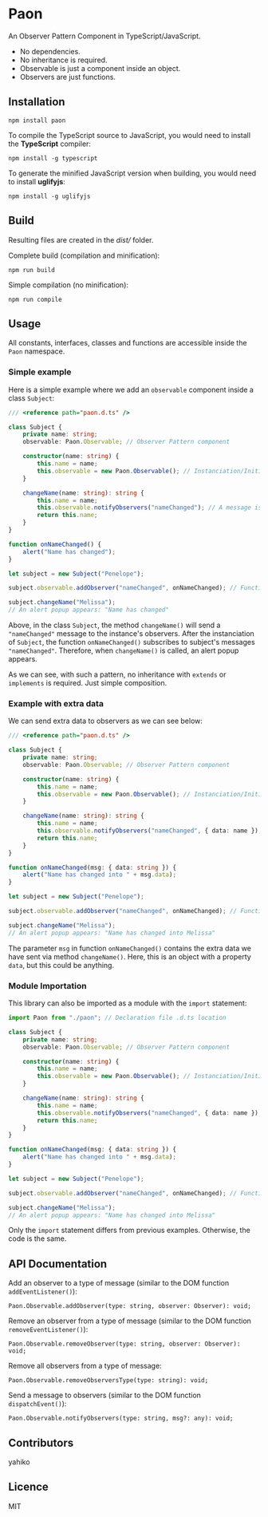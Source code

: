 # Paon #

An Observer Pattern Component in TypeScript/JavaScript.

* No dependencies.
* No inheritance is required.
* Observable is just a component inside an object.
* Observers are just functions.


## Installation ##
	npm install paon

To compile the TypeScript source to JavaScript, you would need to install the **TypeScript** compiler:

	npm install -g typescript

To generate the minified JavaScript version when building, you would need to install **uglifyjs**:

	npm install -g uglifyjs


## Build ##
Resulting files are created in the *dist/* folder.

Complete build (compilation and minification):

	npm run build

Simple compilation (no minification):

	npm run compile


## Usage ##

All constants, interfaces, classes and functions are accessible inside the `Paon` namespace.

### Simple example ###

Here is a simple example where we add an `observable` component inside a class `Subject`:

```ts
/// <reference path="paon.d.ts" />

class Subject {
	private name: string;
	observable: Paon.Observable; // Observer Pattern component

	constructor(name: string) {
		this.name = name;
		this.observable = new Paon.Observable(); // Instanciation/Initialization
	}

	changeName(name: string): string {
		this.name = name;
		this.observable.notifyObservers("nameChanged"); // A message is sent to observers
		return this.name;
	}
}

function onNameChanged() {
	alert("Name has changed");
}

let subject = new Subject("Penelope");

subject.observable.addObserver("nameChanged", onNameChanged); // Function onNameChanged() subscribes to subject's messages "nameChanged"

subject.changeName("Melissa");
// An alert popup appears: "Name has changed"
```

Above, in the class `Subject`, the method `changeName()` will send a `"nameChanged"` message to the instance's observers.
After the instanciation of `Subject`, the function `onNameChanged()` subscribes to subject's messages `"nameChanged"`.
Therefore, when `changeName()` is called, an alert popup appears.

As we can see, with such a pattern, no inheritance with `extends` or `implements` is required. Just simple composition.

### Example with extra data ###

We can send extra data to observers as we can see below:

```ts
/// <reference path="paon.d.ts" />

class Subject {
	private name: string;
	observable: Paon.Observable; // Observer Pattern component

	constructor(name: string) {
		this.name = name;
		this.observable = new Paon.Observable(); // Instanciation/Initialization
	}

	changeName(name: string): string {
		this.name = name;
		this.observable.notifyObservers("nameChanged", { data: name }); // A message with extra data is sent to observers
		return this.name;
	}
}

function onNameChanged(msg: { data: string }) {
	alert("Name has changed into " + msg.data);
}

let subject = new Subject("Penelope");

subject.observable.addObserver("nameChanged", onNameChanged); // Function onNameChanged() subscribes to subject's messages "nameChanged"

subject.changeName("Melissa");
// An alert popup appears: "Name has changed into Melissa"
```

The parameter `msg` in function `onNameChanged()` contains the extra data we have sent via method `changeName()`. Here, this is an object with a property `data`, but this could be anything.

### Module Importation ###

This library can also be imported as a module with the `import` statement:

```ts
import Paon from "./paon"; // Declaration file .d.ts location

class Subject {
	private name: string;
	observable: Paon.Observable; // Observer Pattern component

	constructor(name: string) {
		this.name = name;
		this.observable = new Paon.Observable(); // Instanciation/Initialization
	}

	changeName(name: string): string {
		this.name = name;
		this.observable.notifyObservers("nameChanged", { data: name }); // A message with extra data is sent to observers
		return this.name;
	}
}

function onNameChanged(msg: { data: string }) {
	alert("Name has changed into " + msg.data);
}

let subject = new Subject("Penelope");

subject.observable.addObserver("nameChanged", onNameChanged); // Function onNameChanged() subscribes to subject's messages "nameChanged"

subject.changeName("Melissa");
// An alert popup appears: "Name has changed into Melissa"
```

Only the `import` statement differs from previous examples. Otherwise, the code is the same.


## API Documentation ##

Add an observer to a type of message (similar to the DOM function `addEventListener()`):

	Paon.Observable.addObserver(type: string, observer: Observer): void;


Remove an observer from a type of message (similar to the DOM function `removeEventListener()`):

	Paon.Observable.removeObserver(type: string, observer: Observer): void;


Remove all observers from a type of message:

	Paon.Observable.removeObserversType(type: string): void;  


Send a message to observers (similar to the DOM function `dispatchEvent()`):

	Paon.Observable.notifyObservers(type: string, msg?: any): void;


## Contributors ##
yahiko


## Licence ##
MIT
